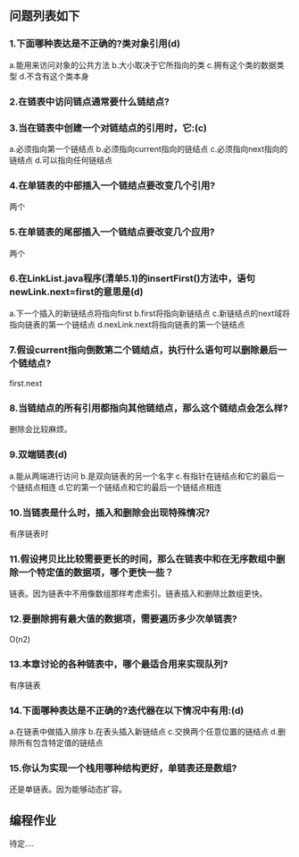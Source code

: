 ## 问题列表如下

### 1.下面哪种表达是不正确的?类对象引用(d)
a.能用来访问对象的公共方法
b.大小取决于它所指向的类
c.拥有这个类的数据类型
d.不含有这个类本身

### 2.在链表中访问链点通常要什么链结点?

### 3.当在链表中创建一个对链结点的引用时，它:(c)
a.必须指向第一个链结点
b.必须指向current指向的链结点
c.必须指向next指向的链结点
d.可以指向任何链结点

### 4.在单链表的中部插入一个链结点要改变几个引用?
两个
### 5.在单链表的尾部插入一个链结点要改变几个应用?
两个

### 6.在LinkList.java程序(清单5.1)的insertFirst()方法中，语句newLink.next=first的意思是(d)
a.下一个插入的新链结点将指向first
b.first将指向新链结点
c.新链结点的next域将指向链表的第一个链结点
d.nexLink.next将指向链表的第一个链结点

### 7.假设current指向倒数第二个链结点，执行什么语句可以删除最后一个链结点?
first.next

### 8.当链结点的所有引用都指向其他链结点，那么这个链结点会怎么样?
删除会比较麻烦。

### 9.双端链表(d)
a.能从两端进行访问
b.是双向链表的另一个名字
c.有指针在链结点和它的最后一个链结点相连
d.它的第一个链结点和它的最后一个链结点相连

### 10.当链表是什么时，插入和删除会出现特殊情况?
有序链表时

### 11.假设拷贝比比较需要更长的时间，那么在链表中和在无序数组中删除一个特定值的数据项，哪个更快一些？
链表。因为链表中不用像数组那样考虑索引。链表插入和删除比数组更快。

### 12.要删除拥有最大值的数据项，需要遍历多少次单链表?
O(n2)

### 13.本章讨论的各种链表中，哪个最适合用来实现队列?
有序链表

### 14.下面哪种表达是不正确的?迭代器在以下情况中有用:(d)
a.在链表中做插入排序
b.在表头插入新链结点
c.交换两个任意位置的链结点
d.删除所有包含特定值的链结点

### 15.你认为实现一个栈用哪种结构更好，单链表还是数组?
还是单链表。因为能够动态扩容。


## 编程作业
待定....